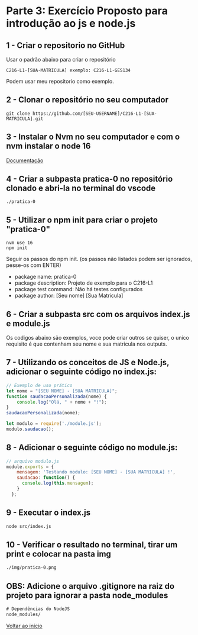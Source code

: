 # Parte 3: Exercício Proposto para introdução ao js e node.js

## 1 - Criar o repositorio no GitHub
Usar o padrão abaixo para criar o repositório
```
C216-L1-[SUA-MATRICULA] exemplo: C216-L1-GES134
```
Podem usar meu repositorio como exemplo.

## 2 - Clonar o repositório no seu computador
```
git clone https://github.com/[SEU-USERNAME]/C216-L1-[SUA-MATRICULA].git
```
## 3 - Instalar o Nvm no seu computador e com o nvm instalar o node 16
[Documentação](./node.md)

## 4 - Criar a subpasta pratica-0 no repositório clonado e abri-la no terminal do vscode
```
./pratica-0
```

## 5 - Utilizar o npm init para criar o projeto "pratica-0"
```
nvm use 16
npm init
```
Seguir os passos do npm init. (os passos não listados podem ser ignorados, pesse-os com ENTER)
- package name: pratica-0
- package description: Projeto de exemplo para o C216-L1
- package test command: Não há testes configurados
- package author: [Seu nome] [Sua Matricula]

## 6 - Criar a subpasta src com os arquivos index.js e module.js 
Os codigos abaixo são exemplos, voce pode criar outros se quiser, o unico requisito é que contenham seu nome e sua matricula nos outputs.
## 7 - Utilizando os conceitos de JS e Node.js, adicionar o seguinte código no index.js:
```javascript
// Exemplo de uso prático
let nome = "[SEU NOME] - [SUA MATRICULA]";
function saudacaoPersonalizada(nome) {
    console.log("Olá, " + nome + "!");
}
saudacaoPersonalizada(nome);

let modulo = require('./module.js');
modulo.saudacao();
```
## 8 - Adicionar o seguinte código no module.js:
```javascript
// arquivo modulo.js
module.exports = {
    mensagem: 'Testando modulo: [SEU NOME] - [SUA MATRICULA] !',
    saudacao: function() {
      console.log(this.mensagem);
    }
  };
```
## 9 - Executar o index.js
```bash
node src/index.js
```

## 10 - Verificar o resultado no terminal, tirar um print e colocar na pasta img
```bash
./img/pratica-0.png
```


## OBS: Adicione o arquivo .gitignore na raiz do projeto para ignorar a pasta node_modules
```txt
# Dependências do NodeJS
node_modules/
```
[Voltar ao início](../README.md)
